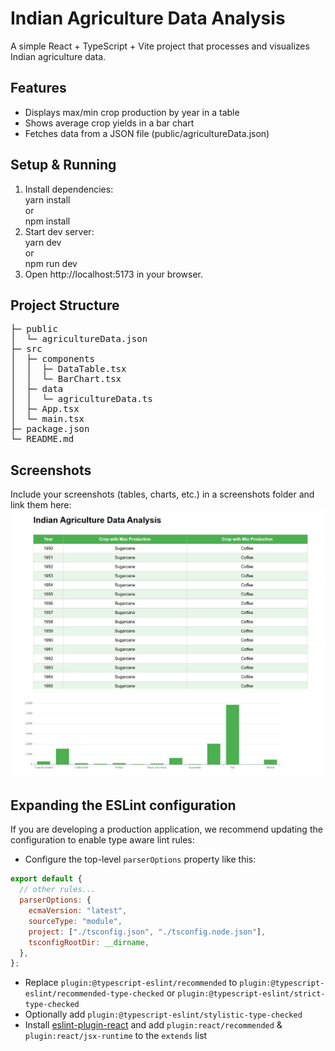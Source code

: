 # Indian Agriculture Data Analysis

A simple React + TypeScript + Vite project that processes and visualizes Indian agriculture data.

## Features
- Displays max/min crop production by year in a table
- Shows average crop yields in a bar chart
- Fetches data from a JSON file (public/agricultureData.json)

## Setup & Running
1. Install dependencies:  
   yarn install  
   or  
   npm install  
2. Start dev server:  
   yarn dev  
   or  
   npm run dev  
3. Open http://localhost:5173 in your browser.

## Project Structure
<pre>
├─ public
│  └─ agricultureData.json
├─ src
│  ├─ components
│  │  ├─ DataTable.tsx
│  │  └─ BarChart.tsx
│  ├─ data
│  │  └─ agricultureData.ts
│  ├─ App.tsx
│  └─ main.tsx
├─ package.json
└─ README.md
</pre>

## Screenshots
Include your screenshots (tables, charts, etc.) in a screenshots folder and link them here:
![Table Screenshot](./public/Table.PNG)
![Chart Screenshot](./public/Barchart.PNG)

## Expanding the ESLint configuration

If you are developing a production application, we recommend updating the configuration to enable type aware lint rules:

- Configure the top-level `parserOptions` property like this:

```js
export default {
  // other rules...
  parserOptions: {
    ecmaVersion: "latest",
    sourceType: "module",
    project: ["./tsconfig.json", "./tsconfig.node.json"],
    tsconfigRootDir: __dirname,
  },
};
```

- Replace `plugin:@typescript-eslint/recommended` to `plugin:@typescript-eslint/recommended-type-checked` or `plugin:@typescript-eslint/strict-type-checked`
- Optionally add `plugin:@typescript-eslint/stylistic-type-checked`
- Install [eslint-plugin-react](https://github.com/jsx-eslint/eslint-plugin-react) and add `plugin:react/recommended` & `plugin:react/jsx-runtime` to the `extends` list

